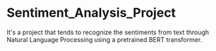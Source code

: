 # Sentiment_Analysis_Project
It's a project that tends to recognize the sentiments from text through Natural Language Processing using a pretrained BERT transformer.
